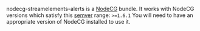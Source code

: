 nodecg-streamelements-alerts is a [NodeCG](http://github.com/nodecg/nodecg) bundle. 
It works with NodeCG versions which satisfy this [semver](https://docs.npmjs.com/getting-started/semantic-versioning) range: `>=1.6.1`
You will need to have an appropriate version of NodeCG installed to use it.

